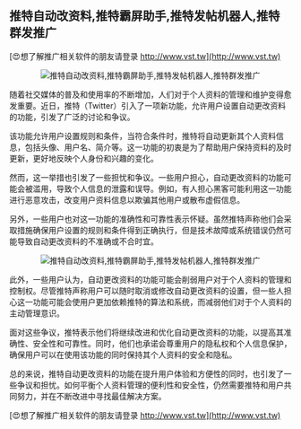 ## **推特自动改资料,推特霸屏助手,推特发帖机器人,推特群发推广**

[😍想了解推广相关软件的朋友请登录 http://www.vst.tw](http://www.vst.tw)

 <center><img src="https://vst.tw/MP4/tuiguang/png/1.png" alt="推特自动改资料,推特霸屏助手,推特发帖机器人,推特群发推广"></center>

随着社交媒体的普及和使用率的不断增加，人们对于个人资料的管理和维护变得愈发重要。近日，推特（Twitter）引入了一项新功能，允许用户设置自动更改资料的功能，引发了广泛的讨论和争议。

该功能允许用户设置规则和条件，当符合条件时，推特将自动更新其个人资料信息，包括头像、用户名、简介等。这一功能的初衷是为了帮助用户保持资料的及时更新，更好地反映个人身份和兴趣的变化。

然而，这一举措也引发了一些担忧和争议。一些用户担心，自动更改资料的功能可能会被滥用，导致个人信息的泄露和误导。例如，有人担心黑客可能利用这一功能进行恶意攻击，改变用户资料信息以欺骗其他用户或散布虚假信息。

另外，一些用户也对这一功能的准确性和可靠性表示怀疑。虽然推特声称他们会采取措施确保用户设置的规则和条件得到正确执行，但是技术故障或系统错误仍然可能导致自动更改资料的不准确或不合时宜。

 <center><img src="https://vst.tw/MP4/tuiguang/png/5.png" alt="推特自动改资料,推特霸屏助手,推特发帖机器人,推特群发推广"></center>

此外，一些用户认为，自动更改资料的功能可能会削弱用户对于个人资料的管理和控制权。尽管推特声称用户可以随时取消或修改自动更改资料的设置，但一些人担心这一功能可能会使用户更加依赖推特的算法和系统，而减弱他们对于个人资料的主动管理意识。

面对这些争议，推特表示他们将继续改进和优化自动更改资料的功能，以提高其准确性、安全性和可靠性。同时，他们也承诺会尊重用户的隐私权和个人信息保护，确保用户可以在使用该功能的同时保持其个人资料的安全和隐私。

总的来说，推特自动更改资料的功能在提升用户体验和方便性的同时，也引发了一些争议和担忧。如何平衡个人资料管理的便利性和安全性，仍然需要推特和用户共同努力，并在不断改进中寻找最佳解决方案。

[😍想了解推广相关软件的朋友请登录 http://www.vst.tw](http://www.vst.tw)



